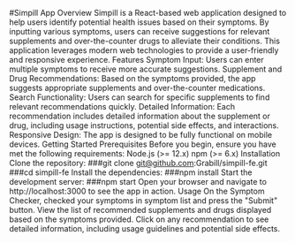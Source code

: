 #Simpill App
    Overview
        Simpill is a React-based web application designed to help users identify potential health issues based on their symptoms. By inputting various symptoms, users can receive suggestions for relevant supplements and over-the-counter drugs to alleviate their conditions. This application leverages modern web technologies to provide a user-friendly and responsive experience.
    Features
        Symptom Input: Users can enter multiple symptoms to receive more accurate suggestions.
        Supplement and Drug Recommendations: Based on the symptoms provided, the app suggests appropriate supplements and over-the-counter medications.
        Search Functionality: Users can search for specific supplements to find relevant recommendations quickly.
        Detailed Information: Each recommendation includes detailed information about the supplement or drug, including usage instructions, potential side effects, and interactions.
        Responsive Design: The app is designed to be fully functional on mobile devices.
    Getting Started
        Prerequisites
        Before you begin, ensure you have met the following requirements:
            Node.js (>= 12.x)
            npm (>= 6.x)
        Installation
            Clone the repository:
                ###git clone git@github.com:Grabill/simpill-fe.git
                ###cd simpill-fe
            Install the dependencies:
                ###npm install
            Start the development server:
                ###npm start
            Open your browser and navigate to http://localhost:3000 to see the app in action.
    Usage
        On the Symptom Checker, checked your symptoms in symptom list and press the "Submit" button.
        View the list of recommended supplements and drugs displayed based on the symptoms provided.
        Click on any recommendation to see detailed information, including usage guidelines and potential side effects.


